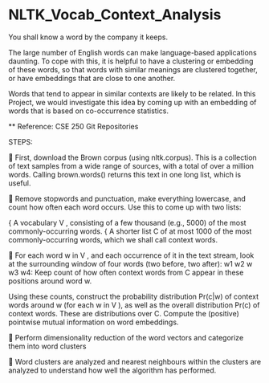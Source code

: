 # NLTK_Vocab_Context_Analysis
You shall know a word by the company it keeps.

The large number of English words can make language-based applications daunting. To cope with this, it is
helpful to have a clustering or embedding of these words, so that words with similar meanings are clustered
together, or have embeddings that are close to one another.

Words that tend to appear in similar contexts are likely to be related. In this Project, we would
investigate this idea by coming up with an embedding of words that is based on co-occurrence statistics.


** Reference: CSE 250 Git Repositories

STEPS:

 First, download the Brown corpus (using nltk.corpus). This is a collection of text samples from a
wide range of sources, with a total of over a million words. Calling brown.words() returns this text
in one long list, which is useful.

 Remove stopwords and punctuation, make everything lowercase, and count how often each word occurs.
Use this to come up with two lists:

{ A vocabulary V , consisting of a few thousand (e.g., 5000) of the most commonly-occurring words.
{ A shorter list C of at most 1000 of the most commonly-occurring words, which we shall call
context words.

 For each word w in V , and each occurrence of it in the text stream, look at the surrounding window of
four words (two before, two after): w1 w2 w w3 w4:
Keep count of how often context words from C appear in these positions around word w.

Using these counts, construct the probability distribution Pr(c|w) of context words around w (for each
w in V ), as well as the overall distribution Pr(c) of context words. These are distributions over C.
Compute the (positive) pointwise mutual information on word embeddings.

 Perform dimensionality reduction of the word vectors and categorize them into word clusters

 Word clusters are analyzed and nearest neighbours within the clusters are analyzed to understand how well the algorithm has performed.
